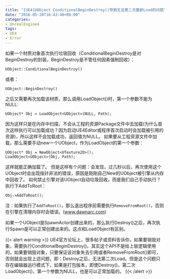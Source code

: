 ```yaml
---
title: "[UE4]UObject ConditionalBeginDestroy()导致无法第二次重新Load的问题"
date: "2016-05-28T16:43:40+08:00"
categories:
- UnrealEngine4
tags:
- UE4
- Error
---
```


如果一个材质对象首次执行垃圾回收（ConditionalBeginDestroy是对BeginDestroy的封装，BeginDestroy是不管任何因素强制回收）：

    UObject::ConditionalBeginDestroy()
或者：

    UObject::BeginDestroy()

之后又需要再次加载该材质，那么调用LoadObject<T>()时，第一个参数不能为NULL:

    UObject* Obj = LoadObject<UObject>(NULL, Path);


因为这样只是在内存中扫描，不会从工程的资源Package文件中去加载(为什么首次这样执行可以加载成功？因为启动UE4Editor或程序首次启动时会加载被引用的资源)，所以这样不会加载成功，返回值为NULL。
如果要从工程资源文件中加载，那么需要手动new一个UObject，作为LoadObject的第一个参数：

    UObject* Obj = NewObject<UTexture2D>();
    LoadObject<UObject>(Obj, Path);

这样就能正确加载了。
但是这样有个问题：会发现，过几秒以后，再次使用这个UObject时会出现指针非法的错误，原因是刚刚自己New的UObject被引擎从内存中回收了。
如何禁止引擎对该UObject自动垃圾回收，而是我们自己手动执行？执行下AddToRoot：

    Obj->AddToRoot();

注：如果执行了`AddToRoot()`，那么退出程序前需要执行`RemoveFromRoot()`，否则在引擎在清理内存时会错误。(www.dawnarc.com)

如果一个UObject是SpawnActor创建出来的，那么执行Destroy()之后，再次执行Spawn是可以正常创建出来的。这点和LoadObject有区别。

{{< alert warning >}}
UE4官方论坛上，很多帖子或资料告诉你，如果要销毁对象，需要执行ConditionalBeginDestroy()。其实这个API不是给上层逻辑使用的，如果要销毁对象，只要保证该对象失去引用或者RemoveFromRoot()即可，否则就会出现上述问题，即：Destroy之后，无法第二次Load。但是这个问题只存在编辑器运行模式下，如果是打包版本，即使Destroy()，第二次LoadObject()，第一个参数为NULL，也是可以正常加载的。
{{< /alert >}}
